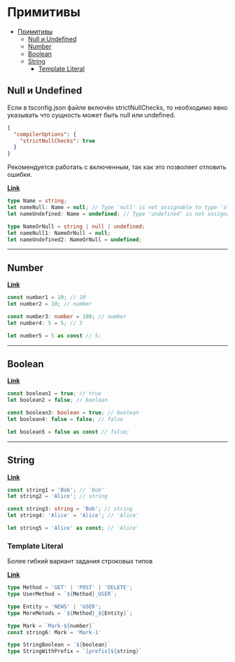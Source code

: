 # Примитивы

- [Примитивы](#примитивы)
  - [Null и Undefined](#null-и-undefined)
  - [Number](#number)
  - [Boolean](#boolean)
  - [String](#string)
    - [Template Literal](#template-literal)

## Null и Undefined

Если в tsconfig.json файле включён strictNullChecks, то необходимо явно указывать что сущность может быть null или undefined. 

```json
{
  "compilerOptions": {
    "strictNullChecks": true
  }
}
```

Рекомендуется работать с включенным, так как это позволяет отловить ошибки.

[**Link**](https://www.typescriptlang.org/play?#code/C4TwDgpgBAcghgW2gXigZ2AJwJYDsDmA3ALABQZANhMFLohDAK4UUBcs9UquzFJpVGnSQBVXABMIAMzwRx7eEi5RGE6bPGEgA) 

```ts
type Name = string;
let nameNull: Name = null; // Type 'null' is not assignable to type 'string'
let nameUndefined: Name = undefined; // Type 'undefined' is not assignable to type 'string'.

type NameOrNull = string | null | undefined;
let nameNull1: NameOrNull = null;
let nameUndefined2: NameOrNull = undefined;
```

----------------------------------------

## Number

[**Link**](https://www.typescriptlang.org/play?#code/MYewdgzgLgBGCuBbARgUwE4EYYF4aYAYBuAWAChRJZkQQAbVAQzGzynXlVIvGhmnQBLMAHNWMAOQAhEMgndyDWAhQYATLnzFFqarQbMNeAGaM6ELjtgDhIo5ICCdQcFTzy5SnxVp0AZgAuOCRfTUJtHioYGnomMEDo-TjNdk5uL2t2WwSbUU1pWXcyK2DVdAAWIIBWTSruJUTY5kqYU3NUTTaLet1+LNEWiScXN3zh1yKSnwwavBrGCBgMnr0msFnWswsYBaXeKBW+oVENoecJncXloA)

  ```ts 
  const number1 = 10; // 10
  let number2 = 10; // number

  const number3: number = 100; // number
  let number4: 5 = 5; // 5

  let number5 = 5 as const // 5;
  ```

----------------------------------------

## Boolean

[**Link**](https://www.typescriptlang.org/play?#code/MYewdgzgLgBGCuBbARgUwE4EYYF4aYAYBuAWAChRJZkQQAbVAQzGzynXlVIvGhmnQBLMAHNWMAOQAhEMgndyDWAhQYATLnzFFqarQbMNeAGaM6ELjtgDhIo5ICCdQcFTzy5SnxVp0AZgAuOCRfTUJtHioYGnomMEDo-TjNdk5uL2t2WwSbUU1pWXcyK2DVdAAWIIBWTSruJUTY5kqYU3NUTTaLet1+LNEWiScXN3zh1yKSnwwavBrGCBgMnr0msFnWswsYBaXeKBW+oVENoecJncXloA)

```ts 
const boolean1 = true; // true
let boolean2 = false; // boolean

const boolean3: boolean = true; // boolean
let boolean4: false = false; // false

let boolean5 = false as const // false;
```

----------------------------------------

## String

[**Link**](https://www.typescriptlang.org/play?#code/MYewdgzgLgBGCuBbARgUwE4EYYF4aYAYBuAWAChRJZkQQAbVAQzGzynXlVIvGhmnQBLMAHNWMAOQAhEMgndyDWAhQYATLnzFFqarQbMNeAGaM6ELjtgDhIo5ICCdQcFTzy5SnxVp0AZgAuOCRfTUJtHioYGnomMEDo-TjNdk5uL2t2WwSbUU1pWXcyK2DVdAAWIIBWTSruJUTY5kqYU3NUTTaLet1+LNEWiScXN3zh1yKSnwwavBrGCBgMnr0msFnWswsYBaXeKBW+oVENoecJncXloA)

```ts 
const string1 = 'Bob'; // 'Bob'
let string2 = 'Alice'; // string

const string3: string = 'Bob'; // string
let string4: 'Alice' = 'Alice'; // 'Alice'

let string5 = 'Alice' as const; // 'Alice'
```

### Template Literal

Более гибкий вариант задания строковых типов

[**Link**](https://www.typescriptlang.org/play?#code/C4TwDgpgBAshwAsD2ATKBeKByA4gUQBUsoAfbABQHkBlI07AETwBlC8sBuAWAChRIoAVQDOEAE5xEqDFAAGAEgDek5CgC+AfUHU8AJVncevftDwA7YAEtQMrADk8AdWrEyWbXs7Hw0GEjEQkqjCMgrK8KqaSuZWoGoGvN4CMACGYgDWoakZALRKZgCuALYARuLxvADGSGbCwFB1YpZmAOYAbABcsGmZmFjZ6TkAjFiJfD5Q1MBNrQBCSEgANhApZqFKJQvLqxXjAlMzLY7WCOQBAGaWAB6hANpgF9cAukqNzS27QA)

```ts
type Method = 'GET' | 'POST' | 'DELETE';
type UserMethod = `${Method}_USER`;

type Entity = 'NEWS' | 'USER';
type MoreMetods = `${Method}_${Entity}`;

type Mark = `Mark-${number}`
const string6: Mark = 'Mark-1'

type StringBoolean = `${boolean}`
type StringWithPrefix = `[prefix]${string}`
```